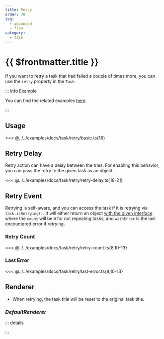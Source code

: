 ```yaml
---
title: Retry
order: 70
tag:
  - advanced
  - flow
category:
  - task
---
```


# {{ $frontmatter.title }}

If you want to retry a task that had failed a couple of times more, you can use the `retry` property in the `Task`.

<Version version="v3.4.0" /><GithubIssue :issue="303" />

<!-- more -->

::: info Example

You can find the related examples [here](https://github.com/listr2/listr2/tree/master/examples/task-retry.example.ts).

:::

## Usage

<<< @../../examples/docs/task/retry/basic.ts{18}

## Retry Delay

<Version version="v6.0.0" /><GithubIssue :issue="668" />

Retry action can have a delay between the tries. For enabling this behavior, you can pass the retry to the given task as an object.

<<< @../../examples/docs/task/retry/retry-delay.ts{18-21}

## Retry Event

Retrying is self-aware, and you can access the task if it is retrying via `task.isRetrying()`. It will either return an object [with the given interface](/api/listr2/interfaces/interface.ListrTaskRetry.html) where the `count` will be `0` for not repeating tasks, and `withError` is the last encountered error if retrying.

### Retry Count

<<< @../../examples/docs/task/retry/retry-count.ts{8,10-13}

### Last Error

<<< @../../examples/docs/task/retry/last-error.ts{8,10-13}

## Renderer

- When retrying, the task title will be reset to the original task title.

### _DefaultRenderer_

::: details

<!-- @include: ../api/listr2/interfaces/interface.ListrDefaultRendererOptions.md{263,294} -->

:::
